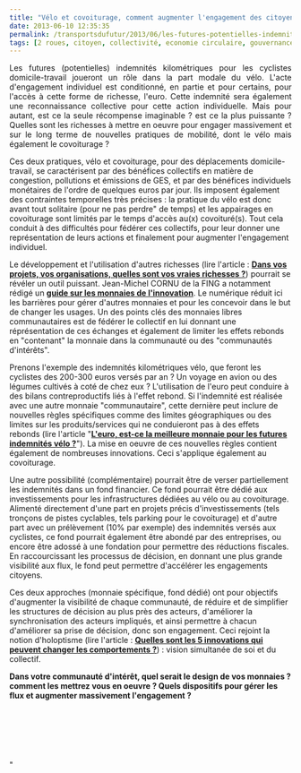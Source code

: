 ```yaml
---
title: "Vélo et covoiturage, comment augmenter l'engagement des citoyens ?"
date: 2013-06-10 12:35:35
permalink: /transportsdufutur/2013/06/les-futures-potentielles-indemnites-kilometriques-pour-les-cyclistes-domicile-travail-joueront-un-role-dans-la-part-moda.html
tags: [2 roues, citoyen, collectivité, economie circulaire, gouvernance, holoptisme, management de la mobilité, mode doux, monnaie complémentaire, philanthropie, vélo]
---
```


<p style="text-align: justify">Les futures (potentielles) indemnités kilométriques pour les cyclistes domicile-travail joueront un rôle dans la part modale du vélo. L'acte d'engagement individuel est conditionné, en partie et pour certains, pour l'accès à cette forme de richesse, l'euro. Cette indemnité sera également une reconnaissance collective pour cette action individuelle. Mais pour autant, est ce la seule récompense imaginable ? est ce la plus puissante ? Quelles sont les richesses à mettre en oeuvre pour engager massivement et sur le long terme de nouvelles pratiques de mobilité, dont le vélo mais également le covoiturage ? </p>  <!--more-->        <span style="text-align: justify">Ces deux pratiques, vélo et covoiturage, pour des déplacements domicile-travail, se caractérisent par des bénéfices collectifs en matière de congestion, pollutions et émissions de GES, et par des bénéfices individuels monétaires de l'ordre de quelques euros par jour. Ils imposent également des contraintes temporelles très précises : la pratique du vélo est donc avant tout solitaire (pour ne pas perdre" de temps) et les appairages en covoiturage sont limités par le temps d'accès au(x) covoituré(s). Tout cela conduit à des difficultés pour fédérer ces collectifs, pour leur donner une représentation de leurs actions et finalement pour augmenter l'engagement individuel. </span> <p style=""text-align: justify"">Le développement et l'utilisation d'autres richesses (lire l'article : <strong><a href="https://gabrielplassat.github.io/transportsdufutur/2013/05/quelles-sont-vos-vraies-richesses-.html"" target=""_blank"">Dans vos projets, vos organisations, quelles sont vos vraies richesses ?</a></strong>) pourrait se révéler un outil puissant. Jean-Michel CORNU de la FING a notamment rédigé un <strong><a href="https://gabrielplassat.github.io/transportsdufutur/2012/03/innovations-monnaies-les-problemes-complexes-ne-seront-jamais-resolues-par-des-solutions-simples.html"" target=""_blank"">guide sur les monnaies de l'innovation</a></strong>. Le numérique réduit ici les barrières pour gérer d'autres monnaies et pour les concevoir dans le but de changer les usages. Un des points clés des monnaies libres communautaires est de fédérer le collectif en lui donnant une réprésentation de ces échanges et également de limiter les effets rebonds en "contenant" la monnaie dans la communauté ou des "communautés d'intérêts". </p> <p style=""text-align: justify"">Prenons l'exemple des indemnités kilométriques vélo, que feront les cyclistes des 200-300 euros versés par an ? Un voyage en avion ou des légumes cultivés à coté de chez eux ? L'utilisation de l'euro peut conduire à des bilans contreproductifs liés à l'effet rebond. Si l'indemnité est réalisée avec une autre monnaie "communautaire", cette dernière peut inclure de nouvelles règles spécifiques comme des limites géographiques ou des limites sur les produits/services qui ne conduieront pas à des effets rebonds (lire l'article "<strong><a href="https://gabrielplassat.github.io/transportsdufutur/2012/11/l-est-ce-la-meilleure-monnaie-pour-les-futures-potentielles-indemnites-velo.html"" target=""_blank"">L'euro, est-ce la meilleure monnaie pour les futures indemnités vélo ?</a></strong>"). La mise en oeuvre de ces nouvelles règles contient également de nombreuses innovations. Ceci s'applique également au covoiturage. </p> <p style=""text-align: justify"">Une autre possibilité (complémentaire) pourrait être de verser partiellement les indemnités dans un fond financier. Ce fond pourrait être dédié aux investissements pour les infrastructures dédiées au vélo ou au covoiturage. Alimenté directement d'une part en projets précis d'investissements (tels tronçons de pistes cyclables, tels parking pour le covoiturage) et d'autre part avec un prélèvement (10% par exemple) des indemnités versés aux cyclistes, ce fond pourrait également être abondé par des entreprises, ou encore être adossé à une fondation pour permettre des réductions fiscales. En raccourcissant les processus de décision, en donnant une plus grande visibilité aux flux, le fond peut permettre d'accélérer les engagements citoyens.</p> <p style=""text-align: justify"">Ces deux approches (monnaie spécifique, fond dédié) ont pour objectifs d'augmenter la visibilité de chaque communauté, de réduire et de simplifier les structures de décision au plus près des acteurs, d'améliorer la synchronisation des acteurs impliqués, et ainsi permettre à chacun d'améliorer sa prise de décision, donc son engagement. Ceci rejoint la notion d'holoptisme (lire l'article : <strong><a href="https://gabrielplassat.github.io/transportsdufutur/2011/09/transports-mobilites-quelles-sont-les-5-innovations-qui-peuvent-changer-les-comportements.html"" target=""_blank"">Quelles sont les 5 innovations qui peuvent changer les comportements ?</a></strong>) : vision simultanée de soi et du collectif.</p> <p style=""text-align: justify""><strong>Dans votre communauté d'intérêt, quel serait le design de vos monnaies ? comment les mettrez vous en oeuvre ? Quels dispositifs pour gérer les flux et augmenter massivement l'engagement ?</strong></p> <p style=""text-align: justify""> </p> <p style=""text-align: justify""> </p> <p style=""text-align: justify""> </p>"
